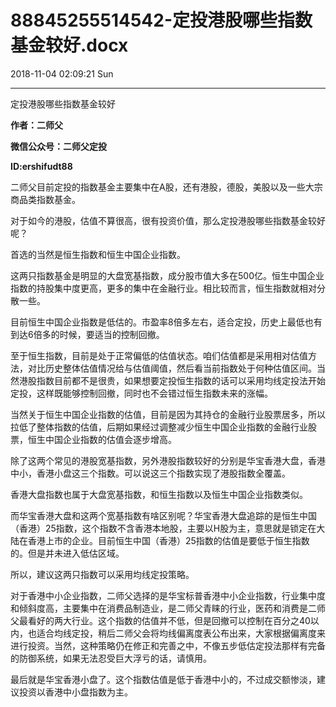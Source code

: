 # 88845255514542-定投港股哪些指数基金较好.docx

2018-11-04 02:09:21 Sun

----

定投港股哪些指数基金较好

__作者：二师父__

__微信公众号：二师父定投__

__ID:ershifudt88__

二师父目前定投的指数基金主要集中在A股，还有港股，德股，美股以及一些大宗商品类指数基金。

对于如今的港股，估值不算很高，很有投资价值，那么定投港股哪些指数基金较好呢？

首选的当然是恒生指数和恒生中国企业指数。

这两只指数基金是明显的大盘宽基指数，成分股市值大多在500亿。恒生中国企业指数的持股集中度更高，更多的集中在金融行业。相比较而言，恒生指数就相对分散一些。

目前恒生中国企业指数是低估的。市盈率8倍多左右，适合定投，历史上最低也有到达6倍多的时候，要适当的控制回撤。

至于恒生指数，目前是处于正常偏低的估值状态。咱们估值都是采用相对估值方法，对比历史整体估值情况给与估值阈值，然后看当前指数处于何种估值区间。当然港股指数目前都不是很贵，如果想要定投恒生指数的话可以采用均线定投法开始定投，这样既能够控制回撤，同时也不会错过恒生指数未来的涨幅。

当然关于恒生中国企业指数的估值，目前是因为其持仓的金融行业股票居多，所以拉低了整体指数的估值，后期如果经过调整减少恒生中国企业指数的金融行业股票，恒生中国企业指数的估值会逐步增高。

除了这两个常见的港股宽基指数，另外港股指数较好的分别是华宝香港大盘，香港中小，香港小盘这三个指数。可以说这三个指数实现了港股指数全覆盖。

香港大盘指数也属于大盘宽基指数，和恒生指数以及恒生中国企业指数类似。

而华宝香港大盘和这两个宽基指数有啥区别呢？华宝香港大盘追踪的是恒生中国（香港）25指数，这个指数不含香港本地股，主要以H股为主，意思就是锁定在大陆在香港上市的企业。目前恒生中国（香港）25指数的估值是要低于恒生指数的。但是并未进入低估区域。

所以，建议这两只指数可以采用均线定投策略。

对于香港中小企业指数，二师父选择的是华宝标普香港中小企业指数，行业集中度和倾斜度高，主要集中在消费品制造业，是二师父青睐的行业，医药和消费是二师父最看好的两大行业。这个指数的估值并不低，但是回撤可以控制在百分之40以内，也适合均线定投，稍后二师父会将均线偏离度表公布出来，大家根据偏离度来进行投资。当然，这种策略仍在修正和完善之中，不像五步低估定投法那样有完备的防御系统，如果无法忍受巨大浮亏的话，请慎用。

最后就是华宝香港小盘了。这个指数估值是低于香港中小的，不过成交额惨淡，建议投资以香港中小盘指数为主。

